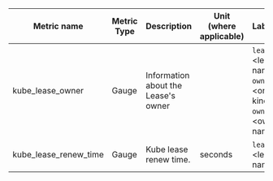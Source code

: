 | Metric name | Metric Type | Description | Unit (where applicable) | Labels/tags | Status |
| ----------- | ----------- | ----------- | ----------------------- | ----------- | ------ |
|kube_lease_owner|Gauge|Information about the Lease's owner||`lease`=&lt;lease-name&gt; <br> `owner_kind`=&lt;onwer kind&gt; <br> `owner_name`=&lt;owner name&gt;|EXPERIMENTAL|
|kube_lease_renew_time |Gauge|Kube lease renew time.|seconds|`lease`=&lt;lease-name&gt;|EXPERIMENTAL|